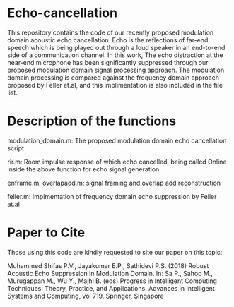 # Echo-cancellation
This repository contains the code of our recently proposed modulation domain acoustic echo cancellation.
Echo is the reflections of far-end speech which is being played out through a loud speaker in an end-to-end side of a communication channel.
In this work, The echo distraction at the near-end microphone has been significantly suppressed through our proposed modulation domain signal processing approach. The modulation domain processing is compared against the frequency domain approach proposed by Feller et.al, and this implimentation is also included in the file list.

# Description of the functions
modulation_domain.m: The proposed modulation domain echo cancellation script

rir.m: Room impulse response of which echo cancelled, being called Online inside the above function for echo signal generation

enframe.m, overlapadd.m: signal framing and overlap add reconstruction

feller.m: Impimentation of frequency domain echo suppression by Feller at.al

# Paper to Cite
Those using this code are kindly requested to site our paper on this topic::

Muhammed Shifas P.V., Jayakumar E.P., Sathidevi P.S. (2018) Robust Acoustic Echo Suppression in Modulation Domain. In: Sa P., Sahoo M., Murugappan M., Wu Y., Majhi B. (eds) Progress in Intelligent Computing Techniques: Theory, Practice, and Applications. Advances in Intelligent Systems and Computing, vol 719. Springer, Singapore
